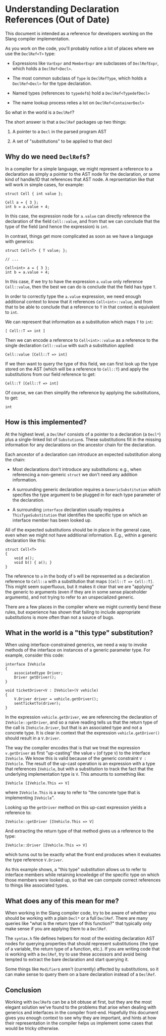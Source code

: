 Understanding Declaration References (Out of Date)
====================================

This document is intended as a reference for developers working on the Slang compiler implementation.

As you work on the code, you'll probably notice a lot of places where we use the `DeclRef<T>` type:

* Expressions like `VarExpr` and `MemberExpr` are subclasses of `DeclRefExpr`, which holds a `DeclRef<Decl>`.

* The most common subclass of `Type` is `DeclRefType`, which holds a `DeclRef<Decl>` for the type declaration.

* Named types (references to `typedef`s) hold a `DeclRef<TypedefDecl>`

* The name lookup process relies a lot on `DeclRef<ContainerDecl>`

So what in the world is a `DeclRef`?

The short answer is that a `DeclRef` packages up two things:

1. A pointer to a `Decl` in the parsed program AST

2. A set of "substitutions" to be applied to that decl

Why do we need `DeclRef`s?
--------------------------

In a compiler for a simple language, we might represent a reference to a declaration as simply a pointer to the AST node for the declaration, or some kind of handle/ID that references that AST node.
A reprsentation like that will work in simple cases, for example:

```hlsl
struct Cell { int value };

Cell a = { 3 };
int b = a.value + 4;
```

In this case, the expression node for `a.value` can directly reference the declaration of the field `Cell::value`, and from that we can conclude that the type of the field (and hence the expression) is `int`.

In contrast, things get more complicated as soon as we have a language with generics:

```hlsl
struct Cell<T> { T value; };

// ...

Cell<int> a = { 3 };
int b = a.value + 4;
```

In this case, if we try to have the expression `a.value` only reference `Cell::value`, then the best we can do is conclude that the field has type `T`.

In order to correctly type the `a.value` expression, we need enough additional context to know that it references `Cell<int>::value`, and from that to be able to conclude that a reference to `T` in that context is equivalent to `int`.

We can represent that information as a substitution which maps `T` to `int`:

```
[ Cell::T => int ]
```

Then we can encode a reference to `Cell<int>::value` as a reference to the single declaration `Cell::value` with such a substitution applied:

```
Cell::value [Cell::T => int]
```

If we then want to query the type of this field, we can first look up the type stored on the AST (which will be a reference to `Cell::T`) and apply the substitutions from our field reference to get:

```
Cell::T [Cell::T => int]
```

Of course, we can then simplify the reference by applying the substitutions, to get:

```
int
```

How is this implemented?
------------------------

At the highest level, a `DeclRef` consists of a pointer to a declaration (a `Decl*`) plus a single-linked list of `Substution`s.
These substitutions fill in the missing information for any declarations on the ancestor chain for the declaration.

Each ancestor of a declaration can introduce an expected substitution along the chain:

* Most declarations don't introduce any substitutions: e.g., when referencing a non-generic `struct` we don't need any addition information.

* A surrounding generic declaration requires a `GenericSubstitution` which specifies the type argument to be plugged in for each type parameter of the declaration.

* A surrounding `interface` declaration usually requires a `ThisTypeSubstitution` that identifies the specific type on which an interface member has been looked up.

All of the expected substitutions should be in place in the general case, even when we might not have additional information. E.g., within a generic declaration like this:

```hlsl
struct Cell<T>
{
	void a();
	void b() { a(); }
}
```

The reference to `a` in the body of `b` will be represented as a declaration reference to `Cell::a` with a substitution that maps `[Cell::T => Cell::T]`. This might seem superfluous, but it makes it clear that we are "applying" the generic to arguments (even if they are in some sense placeholder arguments), and not trying to refer to an unspecialized generic.

There are a few places in the compiler where we might currently bend these rules, but experience has shown that failing to include appropriate substitutions is more often than not a source of bugs.

What in the world is a "this type" substitution?
------------------------------------------------

When using interface-constrained generics, we need a way to invoke methods of the interface on instances of a generic parameter type.
For example, consider this code:

```hlsl
interface IVehicle
{
	associatedtype Driver;
	Driver getDriver();
}

void ticketDriver<V : IVehicle>(V vehicle)
{
	V.Driver driver = vehicle.getDriver();
	sentTicketTo(driver);
}
```

In the expression `vehicle.getDriver`, we are referencing the declaration of `IVehicle::getDriver`, and so a naive reading tells us that the return type of the call is `IVehicle.Driver`, but that is an associated type and not a concrete type. It is clear in context that the expression `vehicle.getDriver()` should result in a `V.Driver`.

The way the compiler encodes that is that we treat the expression `v.getDriver` as first "up-casting" the value `v` (of type `V`) to the interface `IVehicle`. We know this is valid because of the generic constraint `V : IVehicle`. The result of the up-cast operation is an expression with a type that references `IVehicle`, but with a substitution to track the fact that the underlying implementation type is `V`. This amounts to something like:

```
IVehicle [IVehicle.This => V]
```

where `IVehicle.This` is a way to refer to "the concrete type that is implementing `IVehicle`".

Looking up the `getDriver` method on this up-cast expression yields a reference to:

```
IVehicle::getDriver [IVehicle.This => V]
```

And extracting the return type of that method gives us a reference to the type:

```
IVehicle::Driver [IVehicle.This => V]
```

which turns out to be exactly what the front end produces when it evaluates the type reference `V.Driver`.

As this example shows, a "this type" substitution allows us to refer to interface members while retaining knowledge of the specific type on which those members were looked up, so that we can compute correct references to things like associated types.

What does any of this mean for me?
----------------------------------

When working in the Slang compiler code, try to be aware of whether you should be working with a plain `Decl*` or a full `DeclRef`.
There are many queries like "what is the return type of this function?" that typically only make sense if you are applying them to a `DeclRef`.

The `syntax.h` file defines helpers for most of the existing declaration AST nodes for querying properties that should represent substitutions (the type of a variable, the return type of a function, etc.).
If you are writing code that is working with a `DeclRef`, try to use these accessors and avoid being tempted to extract the bare declaration and start querying it.

Some things like `Modifier`s aren't (currently) affected by substitutions, so it can make sense to query them on a bare declaration instead of a `DeclRef`.

Conclusion
----------

Working with `DeclRef`s can be a bit obtuse at first, but they are the most elegant solution we've found to the problems that arise when dealing with generics and interfaces in the compiler front-end. Hopefully this document gives you enough context to see why they are important, and hints at how their representation in the compiler helps us implement some cases that would be tricky otherwise.
